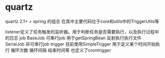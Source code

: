 # quartz

quartz 2.1+  +  spring  的组合
在其中主要代码位于core和utils中的TriggerUtils等

listener定义了任务触发的监听器。用于判断任务是否需要执行，以及执行过程中的日志
job  BaseJob  可串行job 用于getSpringBean 反射执行执行文件
     SerialJob 非可串行job 
trigger  目前使用SimpleTrigger  用于定义某个时间开始执行  循环次数 循环间隔 结束时间等
也定义了crontrigger

